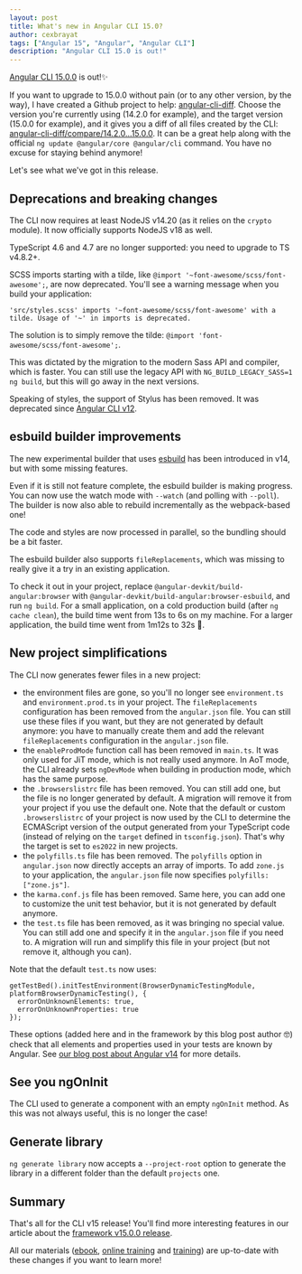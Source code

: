 ```yaml
---
layout: post
title: What's new in Angular CLI 15.0?
author: cexbrayat
tags: ["Angular 15", "Angular", "Angular CLI"]
description: "Angular CLI 15.0 is out!"
---
```


[Angular CLI 15.0.0](https://github.com/angular/angular-cli/releases/tag/15.0.0) is out!✨

If you want to upgrade to 15.0.0 without pain (or to any other version, by the way), I have created a Github project to help: [angular-cli-diff](https://github.com/cexbrayat/angular-cli-diff). Choose the version you're currently using (14.2.0 for example), and the target version (15.0.0 for example), and it gives you a diff of all files created by the CLI: [angular-cli-diff/compare/14.2.0...15.0.0](https://github.com/cexbrayat/angular-cli-diff/compare/14.2.0...15.0.0).
It can be a great help along with the official `ng update @angular/core @angular/cli` command.
You have no excuse for staying behind anymore!

Let's see what we've got in this release.

## Deprecations and breaking changes

The CLI now requires at least NodeJS v14.20 (as it relies on the `crypto` module).
It now officially supports NodeJS v18 as well.

TypeScript 4.6 and 4.7 are no longer supported: you need to upgrade to TS v4.8.2+.

SCSS imports starting with a tilde, like `@import '~font-awesome/scss/font-awesome';`, are now deprecated.
You'll see a warning message when you build your application:

    'src/styles.scss' imports '~font-awesome/scss/font-awesome' with a tilde. Usage of '~' in imports is deprecated.

The solution is to simply remove the tilde: `@import 'font-awesome/scss/font-awesome';`.

This was dictated by the migration to the modern Sass API and compiler,
which is faster. You can still use the legacy API with `NG_BUILD_LEGACY_SASS=1 ng build`, but this will go away in the next versions.

Speaking of styles, the support of Stylus has been removed.
It was deprecated since [Angular CLI v12](/2021/05/12/angular-cli-12.0).

## esbuild builder improvements

The new experimental builder that uses [esbuild](https://esbuild.github.io/)
has been introduced in v14, but with some missing features.

Even if it is still not feature complete, the esbuild builder is making progress.
You can now use the watch mode with `--watch` (and polling with `--poll`).
The builder is now also able to rebuild incrementally as the webpack-based one!

The code and styles are now processed in parallel,
so the bundling should be a bit faster.

The esbuild builder also supports `fileReplacements`,
which was missing to really give it a try in an existing application.

To check it out in your project,
replace `@angular-devkit/build-angular:browser` 
with `@angular-devkit/build-angular:browser-esbuild`,
and run `ng build`.
For a small application, on a cold production build (after `ng cache clean`), the build time went from 13s to 6s on my machine.
For a larger application, the build time went from 1m12s to 32s 🤯.

## New project simplifications

The CLI now generates fewer files in a new project:

- the environment files are gone, so you'll no longer see `environment.ts`
and `environment.prod.ts` in your project. The `fileReplacements` configuration has been removed from the `angular.json` file. You can still use these files if you want, but they are not generated by default anymore: you have to manually create them and add the relevant `fileReplacements` configuration in the `angular.json` file.
- the `enableProdMode` function call has been removed in `main.ts`. It was only used for JiT mode, which is not really used anymore. 
In AoT mode, the CLI already sets `ngDevMode` when building in production mode,
which has the same purpose.
- the `.browserslistrc` file has been removed. You can still add one, but the file is no longer generated by default. A migration will remove it from your project if you use the default one. Note that the default or custom `.browserslistrc` of your project is now used by the CLI to determine the ECMAScript version of the output generated from your TypeScript code (instead of relying on the `target` defined in `tsconfig.json`). That's why the target is set to `es2022` in new projects.
- the `polyfills.ts` file has been removed. The `polyfills` option in `angular.json` now directly accepts an array of imports. To add `zone.js` to your application, the `angular.json` file now specifies `polyfills: ["zone.js"]`.
- the `karma.conf.js` file has been removed. Same here, you can add one to customize the unit test behavior, but it is not generated by default anymore.
- the `test.ts` file has been removed, as it was bringing no special value. You can still add one and specify it in the `angular.json` file if you need to. A migration will run and simplify this file in your project (but not remove it, although you can). 

Note that the default `test.ts` now uses:

    getTestBed().initTestEnvironment(BrowserDynamicTestingModule, platformBrowserDynamicTesting(), {
      errorOnUnknownElements: true,
      errorOnUnknownProperties: true
    });

These options (added here and in the framework by this blog post author 🤓) check that all elements and properties used in your tests are known by Angular.
See [our blog post about Angular v14](/2022/06/02/what-is-new-angular-14.0/) for more details.

## See you ngOnInit

The CLI used to generate a component with an empty `ngOnInit` method.
As this was not always useful, this is no longer the case!

## Generate library

`ng generate library` now accepts a `--project-root` option to generate the library in a different folder than the default `projects` one.

## Summary

That's all for the CLI v15 release!
You'll find more interesting features in our article about the
[framework v15.0.0 release](/2022/11/16/what-is-new-angular-15.0).

All our materials ([ebook](https://books.ninja-squad.com/angular), [online training](https://angular-exercises.ninja-squad.com/) and [training](https://ninja-squad.com/training/angular)) are up-to-date with these changes if you want to learn more!
